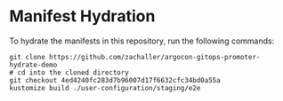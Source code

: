 # Manifest Hydration

To hydrate the manifests in this repository, run the following commands:

```shell
git clone https://github.com/zachaller/argocon-gitops-promoter-hydrate-demo
# cd into the cloned directory
git checkout 4ed4240fc283d7b96007d17f6632cfc34bd0a55a
kustomize build ./user-configuration/staging/e2e
```

